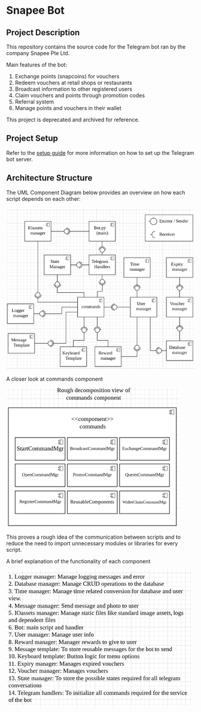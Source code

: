 # Snapee Bot

## Project Description

This repository contains the source code for the Telegram bot ran by the company Snapee Pte Ltd.

Main features of the bot:

1. Exchange points (snapcoins) for vouchers
2. Redeem vouchers at retail shops or restaurants
3. Broadcast information to other registered users
4. Claim vouchers and points through promotion codes
5. Referral system
6. Manage points and vouchers in their wallet

This project is deprecated and archived for reference.

## Project Setup

Refer to the [setup guide](./assets/readme/setup.md) for more information on how to set up the Telegram bot server.

## Architecture Structure

The UML Component Diagram below provides an overview on how each script depends on each other:

![Snapee UML Component Diagram](./assets/readme/Component_Diagram_depedency.PNG)

A closer look at commands component

![Decomposition of commands component](./assets/readme/Rough_decomposed_view_commands.PNG)

This proves a rough idea of the communication between scripts and to reduce the need to import unnecessary modules or
libraries for every script.

A brief explanation of the functionality of each component

![Brief overview of scripts](./assets/readme/Brief_overview_script.PNG)

